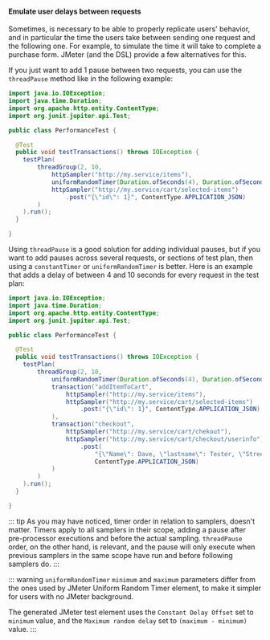 #### Emulate user delays between requests

Sometimes, is necessary to be able to properly replicate users' behavior, and in particular the time the users take between sending one request and the following one. For example, to simulate the time it will take to complete a purchase form. JMeter (and the DSL) provide a few alternatives for this.

If you just want to add 1 pause between two requests, you can use the `threadPause` method like in the following example:

```java
import java.io.IOException;
import java.time.Duration;
import org.apache.http.entity.ContentType;
import org.junit.jupiter.api.Test;

public class PerformanceTest {

  @Test
  public void testTransactions() throws IOException {
    testPlan(
        threadGroup(2, 10,
            httpSampler("http://my.service/items"),
            uniformRandomTimer(Duration.ofSeconds(4), Duration.ofSeconds(10)),
            httpSampler("http://my.service/cart/selected-items")
                .post("{\"id\": 1}", ContentType.APPLICATION_JSON)
        )
    ).run();
  }

}
```

Using `threadPause` is a good solution for adding individual pauses, but if you want to add pauses across several requests, or sections of test plan, then using a `constantTimer` or `uniformRandomTimer` is better. Here is an example that adds a delay of between 4 and 10 seconds for every request in the test plan:

```java
import java.io.IOException;
import java.time.Duration;
import org.apache.http.entity.ContentType;
import org.junit.jupiter.api.Test;

public class PerformanceTest {

  @Test
  public void testTransactions() throws IOException {
    testPlan(
        threadGroup(2, 10,
            uniformRandomTimer(Duration.ofSeconds(4), Duration.ofSeconds(10)),
            transaction("addItemToCart",
                httpSampler("http://my.service/items"),
                httpSampler("http://my.service/cart/selected-items")
                    .post("{\"id\": 1}", ContentType.APPLICATION_JSON)
            ),
            transaction("checkout",
                httpSampler("http://my.service/cart/chekout"),
                httpSampler("http://my.service/cart/checkout/userinfo")
                    .post(
                        "{\"Name\": Dave, \"lastname\": Tester, \"Street\": 1483  Smith Road, \"City\": Atlanta}",
                        ContentType.APPLICATION_JSON)
            )
        )
    ).run();
  }

}
```

::: tip
As you may have noticed, timer order in relation to samplers, doesn't matter. Timers apply to all samplers in their scope, adding a pause after pre-processor executions and before the actual sampling. 
`threadPause` order, on the other hand, is relevant, and the pause will only execute when previous samplers in the same scope have run and before following samplers do.
:::

::: warning
`uniformRandomTimer` `minimum` and `maximum` parameters differ from the ones used by JMeter Uniform Random Timer element, to make it simpler for users with no JMeter background.

The generated JMeter test element uses the `Constant Delay Offset` set to `minimum` value, and the `Maximum random delay` set to `(maximum - minimum)` value.
:::
